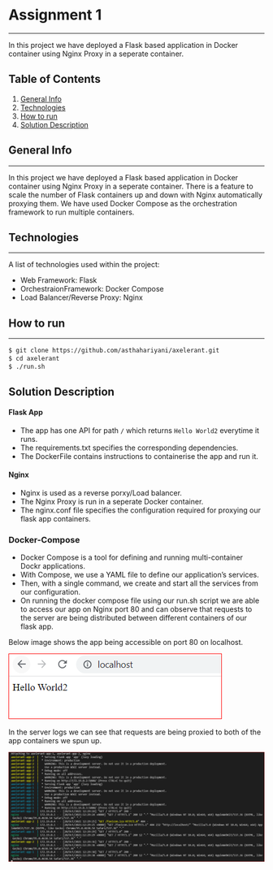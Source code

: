 # Assignment 1
***
In this project we have deployed a Flask based application in Docker container using Nginx Proxy in a seperate container.

## Table of Contents
1. [General Info](#general-info)
2. [Technologies](#technologies)
3. [How to run](#how-to-run)
4. [Solution Description](#solution-description)

## General Info
***
In this project we have deployed a Flask based application in Docker container using Nginx Proxy in a seperate container.
There is a feature to scale the number of Flask containers up and down with Nginx automatically proxying them. We have used Docker Compose as the orchestration framework to run multiple containers.

## Technologies
***
A list of technologies used within the project:
* Web Framework: Flask
* OrchestraionFramework: Docker Compose
* Load Balancer/Reverse Proxy: Nginx 

## How to run
***
```
$ git clone https://github.com/asthahariyani/axelerant.git
$ cd axelerant
$ ./run.sh
```
## Solution Description

#### Flask App
- The app has one API for path `/` which returns `Hello World2` everytime it runs.
- The requirements.txt specifies the corresponding dependencies.
- The DockerFile contains instructions to containerise the app and run it.

#### Nginx
 - Nginx is used as a reverse porxy/Load balancer.
 - The Nginx Proxy is run in a seperate Docker container.
 - The nginx.conf file specifies the configuration required for proxying our flask app containers.

 ###  Docker-Compose
 - Docker Compose is a tool for defining and running multi-container Dockr applications. 
 - With Compose, we use a YAML file to define our application’s services. 
 - Then, with a single command, we create and start all the services from our configuration.
 - On running the docker compose file using our run.sh script we are able to access our app on Nginx port 80 and can observe that requests to the server are being distributed between different containers of our flask app.
 
Below image shows the app being accessible on port 80 on localhost.

![app_localhost](https://github.com/asthahariyani/axelerant/blob/main/Images/app_localhost.PNG)

In the server logs we can see that requests are being proxied to both of the app containers we spun up.

![app_docker](https://github.com/asthahariyani/axelerant/blob/main/Images/app_docker.PNG)





